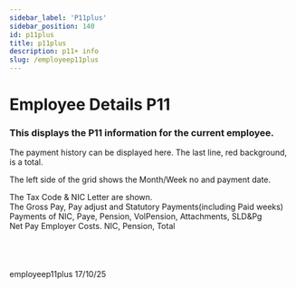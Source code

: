 ```yaml
---
sidebar_label: 'P11plus'
sidebar_position: 140
id: p11plus
title: p11plus
description: p11+ info
slug: /employeep11plus
---
```


# Employee Details P11

### This displays the  P11 information for the current employee.
 

 The payment history can be displayed here. The last line, red background, is a total.

The left side of the grid shows the Month/Week no and payment date.

The Tax Code & NIC Letter are shown.  
The Gross Pay, Pay adjust and Statutory Payments(including Paid weeks)  
Payments of NIC, Paye, Pension, VolPension, Attachments, SLD&Pg  
Net Pay
Employer Costs. NIC, Pension, Total
<br/>
<br/>
<br/>
<br/>
<br/>
employeep11plus 17/10/25
